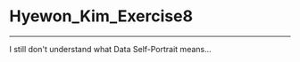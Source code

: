 # Hyewon_Kim_Exercise8
----------------------------------------
I still don't understand what Data Self-Portrait means...
